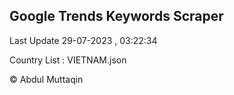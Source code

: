 

## Google Trends Keywords Scraper 
 
Last Update 29-07-2023 , 03:22:34

Country List :
VIETNAM.json



© Abdul Muttaqin 

